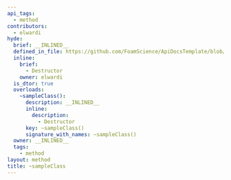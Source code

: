 ```yaml
---
api_tags:
  - method
contributors:
  - elwardi
hyde:
  brief: __INLINED__
  defined_in_file: https://github.com/FoamScience/ApiDocsTemplate/blob/main/code/sampleClass/sampleClass.H
  inline:
    brief:
      - Destructor
    owner: elwardi
  is_dtor: true
  overloads:
    ~sampleClass():
      description: __INLINED__
      inline:
        description:
          - Destructor
      key: ~sampleClass()
      signature_with_names: ~sampleClass()
  owner: __INLINED__
  tags:
    - method
layout: method
title: ~sampleClass
---
```

